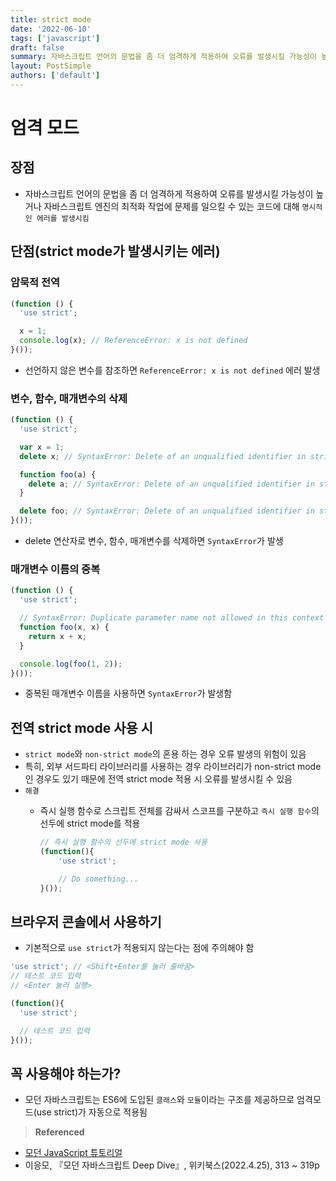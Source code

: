 ```yaml
---
title: strict mode
date: '2022-06-10'
tags: ['javascript']
draft: false
summary: 자바스크립트 언어의 문법을 좀 더 엄격하게 적용하여 오류를 발생시킬 가능성이 높거나 자바스크립트 엔진의 최적화 작업에 문제를 일으킬 수 있는 코드에 대해 명시적인 에러를 발생시킴
layout: PostSimple
authors: ['default']
---
```


# 엄격 모드

## 장점

- 자바스크립트 언어의 문법을 좀 더 엄격하게 적용하여 오류를 발생시킬 가능성이 높거나 자바스크립트 엔진의 최적화 작업에 문제를 일으킬 수 있는 코드에 대해 `명시적인 에러를 발생시킴`

## 단점(strict mode가 발생시키는 에러)

### 암묵적 전역

```jsx
(function () {
  'use strict';

  x = 1;
  console.log(x); // ReferenceError: x is not defined
}());
```

- 선언하지 않은 변수를 참조하면 `ReferenceError: x is not defined` 에러 발생

### 변수, 함수, 매개변수의 삭제

```jsx
(function () {
  'use strict';

  var x = 1;
  delete x; // SyntaxError: Delete of an unqualified identifier in strict mode.

  function foo(a) {
    delete a; // SyntaxError: Delete of an unqualified identifier in strict mode
  }

  delete foo; // SyntaxError: Delete of an unqualified identifier in strict mode
}());
```

- delete 연산자로 변수, 함수, 매개변수를 삭제하면 `SyntaxError`가 발생

### 매개변수 이름의 중복

```jsx
(function () {
  'use strict';

  // SyntaxError: Duplicate parameter name not allowed in this context
  function foo(x, x) {
    return x + x;
  }

  console.log(foo(1, 2));
}());
```

- 중복된 매개변수 이름을 사용하면 `SyntaxError`가 발생함

## 전역 strict mode 사용 시

- `strict mode`와 `non-strict mode`의 혼용 하는 경우 오류 발생의 위험이 있음
- 특히, 외부 서드파티 라이브러리를 사용하는 경우 라이브러리가 non-strict mode인 경우도 있기 때문에 전역 strict mode 적용 시 오류를 발생시킬 수 있음
- `해결`
  - 즉시 실행 함수로 스크립트 전체를 감싸서 스코프를 구분하고 `즉시 실행 함수`의 선두에 strict mode를 적용

    ```jsx
    // 즉시 실행 함수의 선두에 strict mode 사용
    (function(){
    	'use strict';
    
    	// Do something...
    }());
    ```

## 브라우저 콘솔에서 사용하기

- 기본적으로 `use strict`가 적용되지 않는다는 점에 주의해야 함

```jsx
'use strict'; // <Shift+Enter를 눌러 줄바꿈>
// 테스트 코드 입력
// <Enter 눌러 실행>
```

```jsx
(function(){
  'use strict';

  // 테스트 코드 입력
}());
```

## 꼭 사용해야 하는가?

- 모던 자바스크립트는 ES6에 도입된 `클래스`와 `모듈`이라는 구조를 제공하므로 엄격모드(use strict)가 자동으로 적용됨

> **Referenced**

- [모던 JavaScript 튜토리얼](https://ko.javascript.info/strict-mode)
- 이응모, 『모던 자바스크립트 Deep Dive』, 위키북스(2022.4.25), 313 ~ 319p
